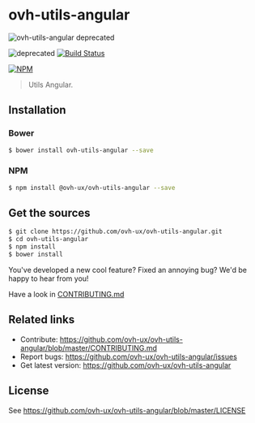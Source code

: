 # ovh-utils-angular

![ovh-utils-angular deprecated](https://user-images.githubusercontent.com/3379410/27423263-520b94d8-5731-11e7-996a-f8579e70c33b.png)

![deprecated](https://img.shields.io/badge/status-deprecated-red.svg) [![Build Status](https://travis-ci.org/ovh-ux/ovh-utils-angular.svg)](https://travis-ci.org/ovh-ux/ovh-utils-angular)

[![NPM](https://nodei.co/npm/@ovh-ux/ovh-utils-angular.png?downloads=true&downloadRank=true&stars=true)](https://nodei.co/npm/@ovh-ux/ovh-utils-angular/)

> Utils Angular.

## Installation

### Bower

```sh
$ bower install ovh-utils-angular --save
```

### NPM

```sh
$ npm install @ovh-ux/ovh-utils-angular --save
```

## Get the sources

```sh
$ git clone https://github.com/ovh-ux/ovh-utils-angular.git
$ cd ovh-utils-angular
$ npm install
$ bower install
```

You've developed a new cool feature? Fixed an annoying bug? We'd be happy
to hear from you!

Have a look in [CONTRIBUTING.md](https://github.com/ovh-ux/ovh-utils-angular/blob/master/CONTRIBUTING.md)

## Related links

* Contribute: https://github.com/ovh-ux/ovh-utils-angular/blob/master/CONTRIBUTING.md
* Report bugs: https://github.com/ovh-ux/ovh-utils-angular/issues
* Get latest version: https://github.com/ovh-ux/ovh-utils-angular

## License

See https://github.com/ovh-ux/ovh-utils-angular/blob/master/LICENSE
